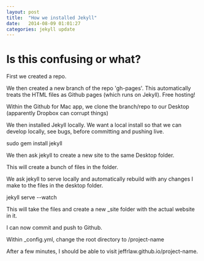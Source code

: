 ```yaml
---
layout: post
title:  "How we installed Jekyll"
date:   2014-08-09 01:01:27
categories: jekyll update
---
```


# Is this confusing or what?

First we created a repo.

We then created a new branch of the repo 'gh-pages'. This automatically treats the HTML files as Github pages (which runs on Jekyll). Free hosting!

Within the Github for Mac app, we clone the branch/repo to our Desktop (apparently Dropbox can corrupt things)

We then installed Jekyll locally. We want a local install so that we can develop locally, see bugs, before committing and pushing live.

sudo gem install jekyll

We then ask jekyll to create a new site to the same Desktop folder.

This will create a bunch of files in the folder.

We ask jekyll to serve locally and automatically rebuild with any changes I make to the files in the desktop folder.

jekyll serve --watch

This will take the files and create a new _site folder with the actual website in it.

I can now commit and push to Github.

Within _config.yml, change the root directory to /project-name

After a few minutes, I should be able to visit jeffrlaw.github.io/project-name.